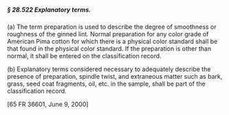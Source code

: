 ##### § 28.522 Explanatory terms. #####

(a) The term preparation is used to describe the degree of smoothness or roughness of the ginned lint. Normal preparation for any color grade of American Pima cotton for which there is a physical color standard shall be that found in the physical color standard. If the preparation is other than normal, it shall be entered on the classification record.

(b) Explanatory terms considered necessary to adequately describe the presence of preparation, spindle twist, and extraneous matter such as bark, grass, seed coat fragments, oil, etc. in the sample, shall be part of the classification record.

[65 FR 36601, June 9, 2000]
